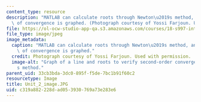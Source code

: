 ```yaml
---
content_type: resource
description: "MATLAB can calculate roots through Newton\u2019s method, and verification\
  \ of convergence is graphed. (Photograph courtesy of Yossi Farjoun. Used with permission.)"
file: https://ol-ocw-studio-app-qa.s3.amazonaws.com/courses/18-s997-introduction-to-matlab-programming-fall-2011/c319a882228dad053930769a73e283e6_Unit_2_image.JPG
file_type: image/jpeg
image_metadata:
  caption: "MATLAB can calculate roots through Newton\u2019s method, and verification\
    \ of convergence is graphed."
  credit: Photograph courtesy of Yossi Farjoun. Used with permission.
  image-alt: "Graph of a line and roots to verify second-order convergence of Newton\u2019\
    s method."
parent_uid: 33cb3bda-3dc0-895f-f5de-7bc1b91f60c2
resourcetype: Image
title: Unit_2_image.JPG
uid: c319a882-228d-ad05-3930-769a73e283e6
---
```

